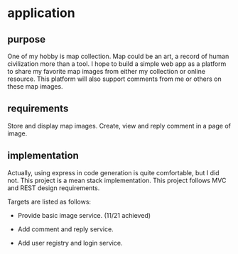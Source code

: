 # application

## purpose

One of my hobby is map collection. Map could be an art, a record of human civilization more than a tool.
I hope to build a simple web app as a platform to share my favorite map images from either my collection or online resource.
This platform will also support comments from me or others on these map images.

## requirements

Store and display map images.
Create, view and reply comment in a page of image.

## implementation

Actually, using express in code generation is quite comfortable, but I did not.
This project is a mean stack implementation. 
This project follows MVC and REST design requirements.

Targets are listed as follows:

* Provide basic image service. (11/21 achieved)

* Add comment and reply service.

* Add user registry and login service.
